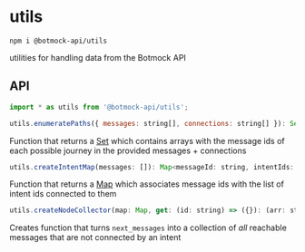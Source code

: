 # utils

```console
npm i @botmock-api/utils
```

utilities for handling data from the Botmock API

## API

```js
import * as utils from '@botmock-api/utils';
```

```js
utils.enumeratePaths({ messages: string[], connections: string[] }): Set<Array<string>>
```

Function that returns a [Set](https://developer.mozilla.org/en-US/docs/Web/JavaScript/Reference/Global_Objects/Set)
which contains arrays with the message ids of each possible journey in the provided messages + connections

```js
utils.createIntentMap(messages: []): Map<messageId: string, intentIds: string[]>
```

Function that returns a [Map](https://developer.mozilla.org/en-US/docs/Web/JavaScript/Reference/Global_Objects/Map)
which associates message ids with the list of intent ids connected to them

```js
utils.createNodeCollector(map: Map, get: (id: string) => ({}): (arr: string[]) => string[]
```

Creates function that turns `next_messages` into a collection of _all_ reachable
messages that are not connected by an intent

